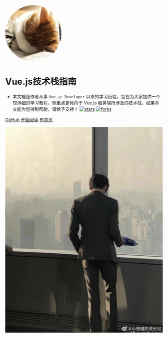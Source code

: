 <img width="180px" style="border-radius: 50%" bor src="cat.jpg?x-oss-process=style/may">

# Vue.js技术栈指南

- 本文档是作者从事 ```Vue.js Developer``` 以来的学习历程，旨在为大家提供一个较详细的学习教程，侧重点更倾向于 Vue.js 服务端所涉及的技术栈，如果本文能为您得到帮助，请给予支持！
[![stars](https://badgen.net/github/stars/Q-Angelo/Nodejs-Roadmap?icon=github&color=4ab8a1)](https://github.com/Q-Angelo/Nodejs-Roadmap) 
[![forks](https://badgen.net/github/forks/Q-Angelo/Nodejs-Roadmap?icon=github&color=4ab8a1)](https://github.com/Q-Angelo/Nodejs-Roadmap)

[GitHub](<https://github.com/Q-Angelo/Nodejs-Roadmap>)
[开始阅读](?id=Headline)
[有意思](?id=Headline)

![](home-bg-3.jpg)
